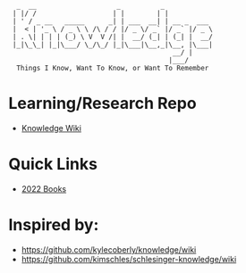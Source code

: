 ```
  _  __                    _          _            
 | |/ /                   | |        | |           
 | ' / _ __   _____      _| | ___  __| | __ _  ___ 
 |  < | '_ \ / _ \ \ /\ / / |/ _ \/ _` |/ _` |/ _ \
 | . \| | | | (_) \ V  V /| |  __/ (_| | (_| |  __/
 |_|\_\_| |_|\___/ \_/\_/ |_|\___|\__,_|\__, |\___|
                                         __/ |     
                                        |___/    
  Things I Know, Want To Know, or Want To Remember                                        
```

# Learning/Research Repo

* [Knowledge Wiki](https://github.com/davidaayers/knowledge/wiki)

# Quick Links

* [2022 Books](https://github.com/davidaayers/knowledge/wiki/2022-Books)

# Inspired by:

* https://github.com/kylecoberly/knowledge/wiki
* https://github.com/kimschles/schlesinger-knowledge/wiki
